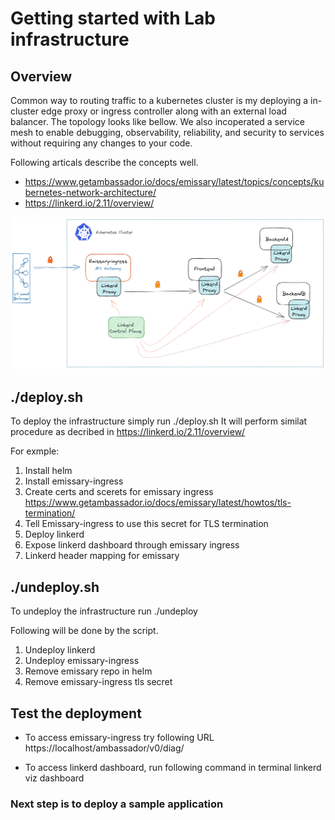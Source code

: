 # Getting started with Lab infrastructure

## Overview

Common way to routing traffic to a kubernetes cluster is my deploying a in-cluster edge proxy or ingress controller along with an external load balancer. The topology looks like bellow. We also incoperated a service mesh to enable debugging, observability, reliability, and security to services without requiring any changes to your code.

Following articals describe the concepts well.
- https://www.getambassador.io/docs/emissary/latest/topics/concepts/kubernetes-network-architecture/
- https://linkerd.io/2.11/overview/

!["microservice-deployment.png"](./../images/microservice-deployment.png)

## ./deploy.sh

To deploy the infrastructure simply run ./deploy.sh
It will perform similat procedure as decribed in https://linkerd.io/2.11/overview/

For exmple:
1. Install helm 
2. Install emissary-ingress
3. Create certs and scerets for emissary ingress 
   https://www.getambassador.io/docs/emissary/latest/howtos/tls-termination/
4. Tell Emissary-ingress to use this secret for TLS termination
5. Deploy linkerd
6. Expose linkerd dashboard through emissary ingress
7. Linkerd header mapping for emissary

## ./undeploy.sh

To undeploy the infrastructure run ./undeploy

Following will be done by the script.
1. Undeploy linkerd
2. Undeploy emissary-ingress
3. Remove emissary repo in helm
4. Remove emissary-ingress tls secret

## Test the deployment

- To access emissary-ingress try following URL
https://localhost/ambassador/v0/diag/

- To access linkerd dashboard, run following command in terminal
linkerd viz dashboard

### Next step is to deploy a sample application